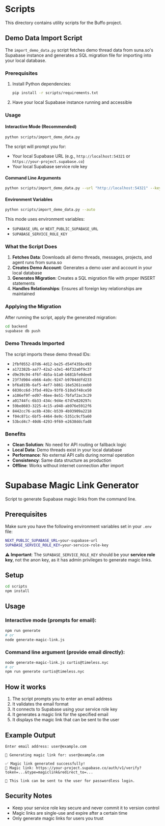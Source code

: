 # Scripts

This directory contains utility scripts for the Buffo project.

## Demo Data Import Script

The `import_demo_data.py` script fetches demo thread data from suna.so's Supabase instance and generates a SQL migration file for importing into your local database.

### Prerequisites

1. Install Python dependencies:
   ```bash
   pip install -r scripts/requirements.txt
   ```

2. Have your local Supabase instance running and accessible

### Usage

#### Interactive Mode (Recommended)
```bash
python scripts/import_demo_data.py
```
The script will prompt you for:
- Your local Supabase URL (e.g., `http://localhost:54321` or `https://your-project.supabase.co`)
- Your local Supabase service role key

#### Command Line Arguments
```bash
python scripts/import_demo_data.py --url "http://localhost:54321" --key "your-service-role-key"
```

#### Environment Variables
```bash
python scripts/import_demo_data.py --auto
```
This mode uses environment variables:
- `SUPABASE_URL` or `NEXT_PUBLIC_SUPABASE_URL`
- `SUPABASE_SERVICE_ROLE_KEY`

### What the Script Does

1. **Fetches Data**: Downloads all demo threads, messages, projects, and agent runs from suna.so
2. **Creates Demo Account**: Generates a demo user and account in your local database
3. **Generates Migration**: Creates a SQL migration file with proper INSERT statements
4. **Handles Relationships**: Ensures all foreign key relationships are maintained

### Applying the Migration

After running the script, apply the generated migration:

```bash
cd backend
supabase db push
```

### Demo Threads Imported

The script imports these demo thread IDs:
- `2fbf0552-87d6-4d12-be25-d54f435bc493`
- `a172382b-aa77-42a2-a3e1-46f32a0f9c37`
- `d9e39c94-4f6f-4b5a-b1a0-b681bfe0dee8`
- `23f7d904-eb66-4a9c-9247-b9704ddfd233`
- `bf6a819b-6af5-4ef7-b861-16e5261ceeb0`
- `6830cc6d-3fbd-492a-93f8-510a5f48ce50`
- `a106ef9f-ed97-46ee-8e51-7bfaf2ac3c29`
- `a01744fc-6b33-434c-9d4e-67d7e820297c`
- `59be8603-3225-4c15-a948-ab976e5912f6`
- `8442cc76-ac8b-438c-b539-4b93909a2218`
- `f04c871c-6bf5-4464-8e9c-5351c9cf5a60`
- `53bcd4c7-40d6-4293-9f69-e2638ddcfad8`

### Benefits

- **Clean Solution**: No need for API routing or fallback logic
- **Local Data**: Demo threads exist in your local database
- **Performance**: No external API calls during normal operation
- **Consistency**: Same data structure as production
- **Offline**: Works without internet connection after import

# Supabase Magic Link Generator

Script to generate Supabase magic links from the command line.

## Prerequisites

Make sure you have the following environment variables set in your `.env` file:

```bash
NEXT_PUBLIC_SUPABASE_URL=your-supabase-url
SUPABASE_SERVICE_ROLE_KEY=your-service-role-key
```

⚠️ **Important**: The `SUPABASE_SERVICE_ROLE_KEY` should be your **service role key**, not the anon key, as it has admin privileges to generate magic links.

## Setup
```bash
cd scripts
npm install
```

## Usage

### Interactive mode (prompts for email):
```bash
npm run generate
# or
node generate-magic-link.js
```

### Command line argument (provide email directly):
```bash
node generate-magic-link.js curtis@timeless.nyc
# or
npm run generate curtis@timeless.nyc
```

## How it works

1. The script prompts you to enter an email address
2. It validates the email format
3. It connects to Supabase using your service role key
4. It generates a magic link for the specified email
5. It displays the magic link that can be sent to the user

## Example Output

```
Enter email address: user@example.com

🔄 Generating magic link for: user@example.com

✅ Magic link generated successfully!
🔗 Magic link: https://your-project.supabase.co/auth/v1/verify?token=...&type=magiclink&redirect_to=...

📧 This link can be sent to the user for passwordless login.
```

## Security Notes

- Keep your service role key secure and never commit it to version control
- Magic links are single-use and expire after a certain time
- Only generate magic links for users you trust